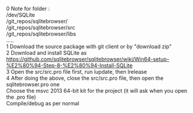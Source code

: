 0 Note for folder :    
      /dev/SQLite    
     /git_repos/sqlitebrowser/    
     /git_repos/sqlitebrowser/src   
     /git_repos/sqlitebrowser/libs    
     .....   
1 Download the source package with git client or by "download zip"   
2 Download and install SQLite as https://github.com/sqlitebrowser/sqlitebrowser/wiki/Win64-setup-%E2%80%94-Step-8-%E2%80%94-Install-SQLite    
3 Open the src/src.pro file first, run lupdate, then lrelease    
4 After doing the above, close the src/src.pro file, then open the sqlitebrowser.pro one   
Choose the msvc 2013 64-bit kit for the project (it will ask when you open the .pro file)   
Compile/debug as per normal